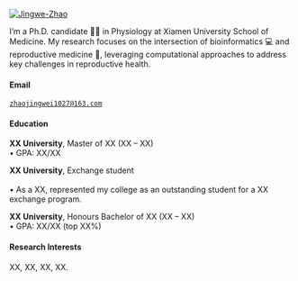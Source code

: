 [![Jingwe-Zhao](https://img.shields.io/badge/Jingwe-Zhao-github-blue?logo=github)](https://github.com/Jingwe-Zhao)

I’m a Ph.D. candidate :student: in Physiology at Xiamen University School of Medicine. My research focuses on the intersection of bioinformatics :computer: and reproductive medicine :pregnant_woman:, leveraging computational approaches to address key challenges in reproductive health.

#### Email  
<code>zhaojingwei1027@163.com</code>  

#### Education  
**XX University**, Master of XX (XX – XX)  
• GPA: XX/XX  

**XX University**, Exchange student <br>  
• As a XX, represented my college as an outstanding student for a XX exchange program.  

**XX University**, Honours Bachelor of XX (XX – XX)  
• GPA: XX/XX (top XX%)  

#### Research Interests  
XX, XX, XX, XX.
